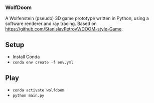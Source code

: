 ### WolfDoom

A Wolfenstein (pseudo) 3D game prototype written in Python, using a software renderer and ray
tracing. Based on https://github.com/StanislavPetrovV/DOOM-style-Game.

## Setup

- Install Conda
- `conda env create -f env.yml`

## Play

- `conda activate wolfdoom`
- `python main.py`

